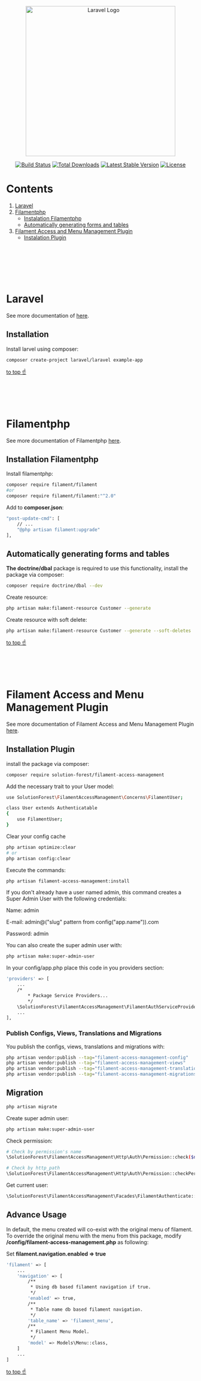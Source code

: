 <p align="center"><a href="https://laravel.com" target="_blank"><img src="https://raw.githubusercontent.com/laravel/art/master/logo-lockup/5%20SVG/2%20CMYK/1%20Full%20Color/laravel-logolockup-cmyk-red.svg" width="400" alt="Laravel Logo"></a></p>

<p align="center">
<a href="https://github.com/laravel/framework/actions"><img src="https://github.com/laravel/framework/workflows/tests/badge.svg" alt="Build Status"></a>
<a href="https://packagist.org/packages/laravel/framework"><img src="https://img.shields.io/packagist/dt/laravel/framework" alt="Total Downloads"></a>
<a href="https://packagist.org/packages/laravel/framework"><img src="https://img.shields.io/packagist/v/laravel/framework" alt="Latest Stable Version"></a>
<a href="https://packagist.org/packages/laravel/framework"><img src="https://img.shields.io/packagist/l/laravel/framework" alt="License"></a>
</p>

# Contents

1. [Laravel](#laravel)
2. [Filamentphp](#filamentphp)
    - [Instalation Filamentphp](#installation-filamentphp)
    - [Automatically generating forms and tables](#automatically-generating-forms-and-tables)
3. [Filament Access and Menu Management Plugin](#filament-access-and-menu-management-plugin)
    - [Instalation Plugin](#installation-plugin)

<br>
<br>
<br>
<br>
<br>

# Laravel

See more documentation of [here](https://laravel.com/docs/).

## Installation

Install larvel using composer:

```bash
composer create-project laravel/laravel example-app
```

[to top ☝️](#contents)
<br>
<br>
<br>
<br>
<br>

# Filamentphp

See more documentation of Filamentphp [here](https://filamentphp.com/docs/).

## Installation Filamentphp

Install filamentphp:

```bash
composer require filament/filament
#or
composer require filament/filament:"^2.0"
```

Add to **composer.json**:

```bash
"post-update-cmd": [
    // ...
    "@php artisan filament:upgrade"
],
```

## Automatically generating forms and tables

**The doctrine/dbal** package is required to use this functionality, install the package via composer:

```bash
composer require doctrine/dbal --dev
```

Create resource:

```bash
php artisan make:filament-resource Customer --generate
```

Create resource with soft delete:

```bash
php artisan make:filament-resource Customer --generate --soft-deletes
```

[to top ☝️](#contents)
<br>
<br>
<br>
<br>
<br>

# Filament Access and Menu Management Plugin

See more documentation of Filament Access and Menu Management Plugin [here](https://v2.filamentphp.com/plugins/access-and-menu-management).

## Installation Plugin

install the package via composer:

```bash
composer require solution-forest/filament-access-management
```

Add the necessary trait to your User model:

```bash
use SolutionForest\FilamentAccessManagement\Concerns\FilamentUser;

class User extends Authenticatable
{
    use FilamentUser;
}
```

Clear your config cache

```bash
php artisan optimize:clear
# or
php artisan config:clear
```

Execute the commands:

```bash
php artisan filament-access-management:install
```

If you don't already have a user named admin, this command creates a Super Admin User with the following credentials:

Name: admin

E-mail: admin@("slug" pattern from config("app.name")).com

Password: admin

You can also create the super admin user with:

```bash
php artisan make:super-admin-user
```

In your config/app.php place this code in you providers section:

```bash
'providers' => [
    ...
    /*
        * Package Service Providers...
        */
    \SolutionForest\FilamentAccessManagement\FilamentAuthServiceProvider::class,
    ...
],
```

### Publish Configs, Views, Translations and Migrations

You publish the configs, views, translations and migrations with:

```bash
php artisan vendor:publish --tag="filament-access-management-config"
php artisan vendor:publish --tag="filament-access-management-views"
php artisan vendor:publish --tag="filament-access-management-translations"
php artisan vendor:publish --tag="filament-access-management-migrations"
```

## Migration

```bash
php artisan migrate
```

Create super admin user:

```bash
php artisan make:super-admin-user
```

Check permission:

```bash
# Check by permission's name
\SolutionForest\FilamentAccessManagement\Http\Auth\Permission::check($name)

# Check by http_path
\SolutionForest\FilamentAccessManagement\Http\Auth\Permission::checkPermission($path)
```

Get current user:

```bash
\SolutionForest\FilamentAccessManagement\Facades\FilamentAuthenticate::user();
```

## Advance Usage

In default, the menu created will co-exist with the original menu of filament. To override the original menu with the menu from this package, modify **/config/filament-access-management.php** as following:

Set **filament.navigation.enabled => true**

```bash
'filament' => [
    ...
    'navigation' => [
        /**
         * Using db based filament navigation if true.
         */
        'enabled' => true,
        /**
         * Table name db based filament navigation.
         */
        'table_name' => 'filament_menu',
        /**
         * Filament Menu Model.
         */
        'model' => Models\Menu::class,
    ]
    ...
]
```

[to top ☝️](#contents)
<br>
<br>
<br>
<br>
<br>
